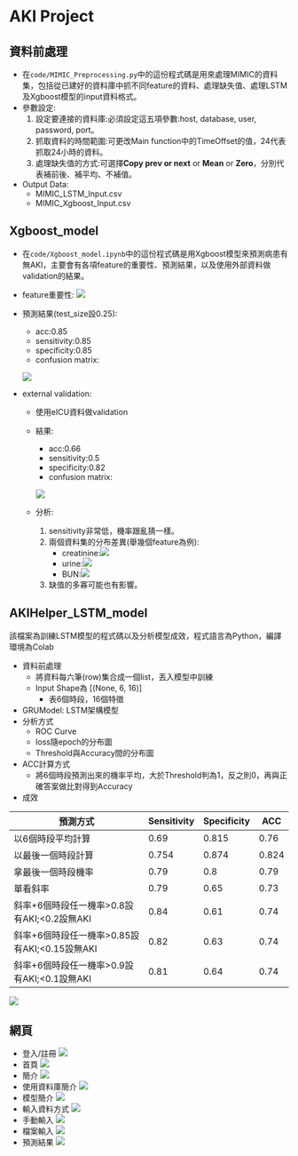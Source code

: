 # AKI Project
## 資料前處理
- 在`code/MIMIC_Preprocessing.py`中的這份程式碼是用來處理MIMIC的資料集，包括從已建好的資料庫中抓不同feature的資料、處理缺失值、處理LSTM及Xgboost模型的input資料格式。
- 參數設定:
    1. 設定要連接的資料庫:必須設定這五項參數:host, database, user, password, port。
    2. 抓取資料的時間範圍:可更改Main function中的TimeOffset的值，24代表抓取24小時的資料。
    3. 處理缺失值的方式:可選擇**Copy prev or next** or **Mean** or **Zero**，分別代表補前後、補平均、不補值。
- Output Data:
    - MIMIC_LSTM_Input.csv
    - MIMIC_Xgboost_Input.csv

## Xgboost_model
- 在`code/Xgboost_model.ipynb`中的這份程式碼是用Xgboost模型來預測病患有無AKI，主要會有各項feature的重要性、預測結果，以及使用外部資料做validation的結果。
- feature重要性:
![](https://i.imgur.com/nRNgy8O.png)
- 預測結果(test_size設0.25):
    - acc:0.85
    - sensitivity:0.85
    - specificity:0.85
    - confusion matrix:
    
    ![](https://i.imgur.com/G1Ax1qa.png)
- external validation:
    - 使用eICU資料做validation
    - 結果:
        - acc:0.66
        - sensitivity:0.5
        - specificity:0.82
        - confusion matrix:
        
        ![](https://i.imgur.com/F6xmsQK.png)
    - 分析:
        1. sensitivity非常低，機率跟亂猜一樣。
        2. 兩個資料集的分布差異(舉幾個feature為例):
            - creatinine:![](https://i.imgur.com/5fY1uHD.png)
            - urine:![](https://i.imgur.com/NJ4B834.png)
            - BUN:![](https://i.imgur.com/xvp18Wa.png)
        3. 缺值的多寡可能也有影響。

## AKIHelper_LSTM_model
該檔案為訓練LSTM模型的程式碼以及分析模型成效，程式語言為Python，編譯環境為Colab
- 資料前處理
    - 將資料每六筆(row)集合成一個list，丟入模型中訓練
    - Input Shape為 [(None, 6, 16)]
        - 表6個時段，16個特徵
- GRUModel: LSTM架構模型
- 分析方式
    - ROC Curve
    - loss隨epoch的分布圖
    - Threshold與Accuracy間的分布圖
- ACC計算方式
    - 將6個時段預測出來的機率平均，大於Threshold判為1，反之則0，再與正確答案做比對得到Accuracy
- 成效

| 預測方式 | Sensitivity | Specificity | ACC |
| -------- | -------- | -------- | --------- |
| 以6個時段平均計算|0.69|0.815|0.76|
| 以最後一個時段計算|0.754| 0.874|0.824|
| 拿最後一個時段機率|0.79|0.8|0.79|
| 單看斜率| 0.79|0.65|0.73|
| 斜率+6個時段任一機率>0.8設有AKI;<0.2設無AKI|0.84|0.61|0.74|
| 斜率+6個時段任一機率>0.85設有AKI;<0.15設無AKI|0.82|0.63|0.74|
| 斜率+6個時段任一機率>0.9設有AKI;<0.1設無AKI|0.81|0.64|0.74|

![](https://i.imgur.com/U4P0rUK.png)
## 網頁
- 登入/註冊
![](https://i.imgur.com/hp7lOok.png)
- 首頁
![](https://i.imgur.com/As0wcUR.png)
- 簡介
![](https://i.imgur.com/iiBZlac.png)
- 使用資料庫簡介
![](https://i.imgur.com/MUL6WjQ.png)
- 模型簡介
![](https://i.imgur.com/OReu7nO.png)
- 輸入資料方式
![](https://i.imgur.com/fEPXNAO.png)
- 手動輸入
![](https://i.imgur.com/FS89Ev9.png)
- 檔案輸入
![](https://i.imgur.com/aLkvZUw.png)
- 預測結果
![](https://i.imgur.com/FTcXB9j.png)
